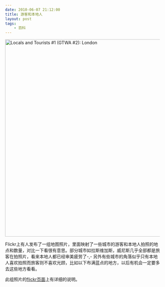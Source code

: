 ```yaml
---
date: 2010-06-07 21:12:00
title: 游客和本地人
layout: post
tags:
    - 百科
---
```

<a href="http://www.flickr.com/photos/walkingsf/4671589629/" title="Locals and Tourists #1 (GTWA #2): London by Eric Fischer, on Flickr"><img src="http://farm5.staticflickr.com/4065/4671589629_c4ec2cc42b_z.jpg" width="640" height="640" alt="Locals and Tourists #1 (GTWA #2): London"></a>

Flickr上有人发布了一组地图照片，里面映射了一些城市的游客和本地人拍照的地点和数量，对比一下看很有意思。部分城市如拉斯维加斯，威尼斯几乎全部都是旅客在拍照片，看来本地人都已经审美疲劳了-,- 另外有些城市的角落似乎只有本地人喜欢拍照而旅客则不喜欢光顾，比如以下布满蓝点的地方，以后有机会一定要多去这些地方看看。

此组照片的<a href="http://www.flickr.com/photos/walkingsf/sets/72157624209158632/">flickr页面</a>上有详细的说明。
